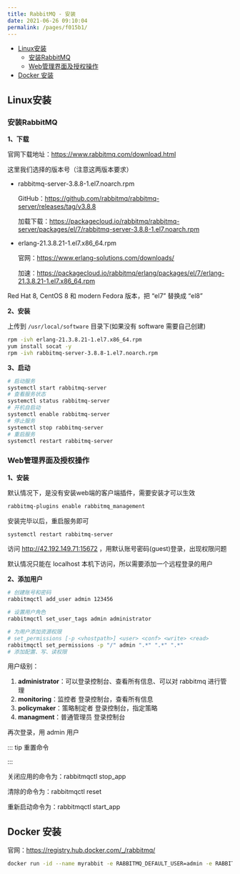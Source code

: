 ```yaml
---
title: RabbitMQ - 安装
date: 2021-06-26 09:10:04
permalink: /pages/f015b1/
---
```


<!-- START doctoc generated TOC please keep comment here to allow auto update -->
<!-- DON'T EDIT THIS SECTION, INSTEAD RE-RUN doctoc TO UPDATE -->


- [Linux安装](#linux%E5%AE%89%E8%A3%85)
  - [安装RabbitMQ](#%E5%AE%89%E8%A3%85rabbitmq)
  - [Web管理界面及授权操作](#web%E7%AE%A1%E7%90%86%E7%95%8C%E9%9D%A2%E5%8F%8A%E6%8E%88%E6%9D%83%E6%93%8D%E4%BD%9C)
- [Docker 安装](#docker-%E5%AE%89%E8%A3%85)

<!-- END doctoc generated TOC please keep comment here to allow auto update -->

## Linux安装

### 安装RabbitMQ

**1、下载**

官网下载地址：<https://www.rabbitmq.com/download.html>

这里我们选择的版本号（注意这两版本要求）

- rabbitmq-server-3.8.8-1.el7.noarch.rpm

  GitHub：<https://github.com/rabbitmq/rabbitmq-server/releases/tag/v3.8.8>

  加载下载：<https://packagecloud.io/rabbitmq/rabbitmq-server/packages/el/7/rabbitmq-server-3.8.8-1.el7.noarch.rpm>

- erlang-21.3.8.21-1.el7.x86_64.rpm

  官网：https://www.erlang-solutions.com/downloads/

  加速：<https://packagecloud.io/rabbitmq/erlang/packages/el/7/erlang-21.3.8.21-1.el7.x86_64.rpm>



Red Hat 8, CentOS 8 和 modern Fedora 版本，把 “el7” 替换成 “el8”

**2、安装**

上传到 `/usr/local/software` 目录下(如果没有 software 需要自己创建)

```sh
rpm -ivh erlang-21.3.8.21-1.el7.x86_64.rpm
yum install socat -y
rpm -ivh rabbitmq-server-3.8.8-1.el7.noarch.rpm
```

**3、启动**



```sh
# 启动服务
systemctl start rabbitmq-server
# 查看服务状态
systemctl status rabbitmq-server
# 开机自启动
systemctl enable rabbitmq-server
# 停止服务
systemctl stop rabbitmq-server
# 重启服务
systemctl restart rabbitmq-server
```

### Web管理界面及授权操作

**1、安装**

默认情况下，是没有安装web端的客户端插件，需要安装才可以生效

```sh
rabbitmq-plugins enable rabbitmq_management
```

安装完毕以后，重启服务即可

```sh
systemctl restart rabbitmq-server
```

访问 http://42.192.149.71:15672 ，用默认账号密码(guest)登录，出现权限问题

默认情况只能在 localhost 本机下访问，所以需要添加一个远程登录的用户

**2、添加用户**



```sh
# 创建账号和密码
rabbitmqctl add_user admin 123456

# 设置用户角色
rabbitmqctl set_user_tags admin administrator

# 为用户添加资源权限
# set_permissions [-p <vhostpath>] <user> <conf> <write> <read>
rabbitmqctl set_permissions -p "/" admin ".*" ".*" ".*"
# 添加配置、写、读权限
```



用户级别：

1. **administrator**：可以登录控制台、查看所有信息、可以对 rabbitmq 进行管理
2. **monitoring**：监控者 登录控制台，查看所有信息
3. **policymaker**：策略制定者 登录控制台，指定策略
4. **managment**：普通管理员 登录控制台



再次登录，用 admin 用户



::: tip 重置命令

:::

关闭应用的命令为：rabbitmqctl stop_app

清除的命令为：rabbitmqctl reset

重新启动命令为：rabbitmqctl start_app



## Docker 安装

官网：<https://registry.hub.docker.com/_/rabbitmq/>



```sh
docker run -id --name myrabbit -e RABBITMQ_DEFAULT_USER=admin -e RABBITMQ_DEFAULT_PASS=123456 -p 15672:15672 rabbitmq:3-management
```

